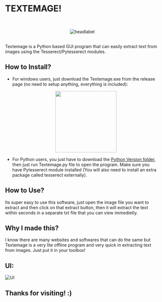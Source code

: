 # TEXTEMAGE!
<br><p align='center'>![headlabel](https://user-images.githubusercontent.com/89206401/139088110-c5860bdf-6c67-450f-af4d-d6cca8f69029.png)</p>
<br>Textemage is a Python based GUI program that can easily extract text from images using the Tesserect/Pytesserect modules.
<br>
## How to Install?
- For windows users, just download the Textemage.exe from the release page (no need to setup anything, everything is included): 
<br> <p align='center'> [<img src="https://img.shields.io/badge/-DOWNLOAD-informational?style=flat&logo=Microsoft&logoColor=blue&color=1bdce3" width=200>](https://github.com/Akascape/TEXTEMAGE/releases/download/Textemage.exe/Textemage.exe)

- For Python users, you just have to download the [Python Version folder](https://github.com/Akascape/TEXTEMAGE/tree/main/Python%20Version), then just run Textemage.py file to open the program. Make sure you have Pytesserect module installed (You will also need to install an extra package called tesserect externally).
## How to Use?
Its super easy to use this software, just open the image file you want to extract and then click on that extract button, then it will extract the text within seconds in a separate txt file that you can view immedietly.
## Why I made this?
I know there are many websites and softwares that can do the same but Textemage is a very lite offline program and very quick in extracting text from images. Just put it in your toolbox!
## UI:
![UI](https://user-images.githubusercontent.com/89206401/139088648-683b1237-2dac-4b74-80fe-d254c772623e.png)
## Thanks for visiting! :)
